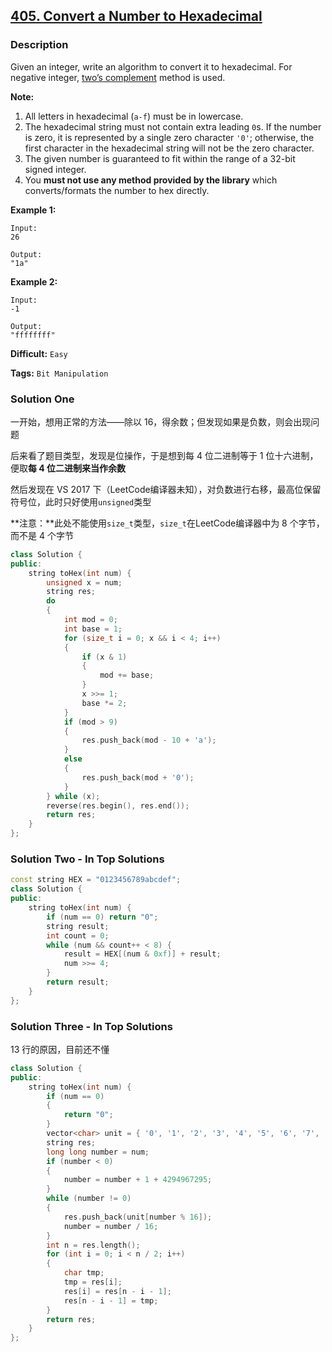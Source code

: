 ## [405. Convert a Number to Hexadecimal](https://leetcode.com/problems/convert-a-number-to-hexadecimal/tabs/description)

### Description

Given an integer, write an algorithm to convert it to hexadecimal. For negative integer, [two’s complement](https://en.wikipedia.org/wiki/Two%27s_complement) method is used.

**Note:**

1. All letters in hexadecimal (`a-f`) must be in lowercase.
2. The hexadecimal string must not contain extra leading `0`s. If the number is zero, it is represented by a single zero character `'0'`; otherwise, the first character in the hexadecimal string will not be the zero character.
3. The given number is guaranteed to fit within the range of a 32-bit signed integer.
4. You **must not use any method provided by the library** which converts/formats the number to hex directly.

**Example 1:**

```
Input:
26

Output:
"1a"

```

**Example 2:**

```
Input:
-1

Output:
"ffffffff"
```



**Difficult:** `Easy`

**Tags:** `Bit Manipulation`



### Solution One

一开始，想用正常的方法——除以 16，得余数；但发现如果是负数，则会出现问题

后来看了题目类型，发现是位操作，于是想到每 4 位二进制等于 1 位十六进制，便取**每 4 位二进制来当作余数**

然后发现在 VS 2017 下（LeetCode编译器未知），对负数进行右移，最高位保留符号位，此时只好使用`unsigned`类型

**注意：**此处不能使用`size_t`类型，`size_t`在LeetCode编译器中为 8 个字节，而不是 4 个字节

```c++
class Solution {
public:
    string toHex(int num) {
        unsigned x = num;
        string res;
        do
        {
            int mod = 0;
            int base = 1;
            for (size_t i = 0; x && i < 4; i++)
            {
                if (x & 1)
                {
                    mod += base;
                }
                x >>= 1;
                base *= 2;
            }
            if (mod > 9)
            {
                res.push_back(mod - 10 + 'a');
            }
            else
            {
                res.push_back(mod + '0');
            }
        } while (x);
        reverse(res.begin(), res.end());
        return res;
    }
};
```



### Solution Two - In Top Solutions

```c++
const string HEX = "0123456789abcdef";
class Solution {
public:
    string toHex(int num) {
        if (num == 0) return "0";
        string result;
        int count = 0;
        while (num && count++ < 8) {
            result = HEX[(num & 0xf)] + result;
            num >>= 4;
        }
        return result;
    }
};
```



### Solution Three - In Top Solutions

13 行的原因，目前还不懂

```c++
class Solution {
public:
    string toHex(int num) {
        if (num == 0)
        {
            return "0";
        }
        vector<char> unit = { '0', '1', '2', '3', '4', '5', '6', '7', '8', '9', 'a', 'b', 'c', 'd', 'e', 'f' };
        string res;
        long long number = num;
        if (number < 0)
        {
            number = number + 1 + 4294967295;
        }
        while (number != 0)
        {
            res.push_back(unit[number % 16]);
            number = number / 16;
        }
        int n = res.length();
        for (int i = 0; i < n / 2; i++)
        {
            char tmp;
            tmp = res[i];
            res[i] = res[n - i - 1];
            res[n - i - 1] = tmp;
        }
        return res;
    }
};
```



